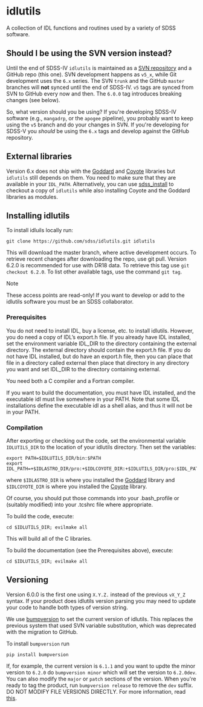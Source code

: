 # idlutils

A collection of IDL functions and routines used by a variety of SDSS software.

## Should I be using the SVN version instead?

Until the end of SDSS-IV `idlutils` is maintained as a [SVN repository](https://trac.sdss.org/browser/repo/sdss/idlutils) and a GitHub repo (this one). SVN development happens as `v5_x`, while Git development uses the `6.x` series. The SVN `trunk` and the GitHub `master` branches will **not** synced until the end of SDSS-IV. `v5` tags are synced from SVN to GitHub every now and then. The `6.0.0` tag introduces breaking changes (see below).

So, what version should you be using? If you're developing SDSS-IV software (e.g., `mangadrp`, or the `apogee` pipeline), you probably want to keep using the `v5` branch and do your changes in SVN. If you're developing for SDSS-V you *should* be using the `6.x` tags and develop against the GitHub repository.

## External libraries

Version 6.x does not ship with the [Goddard](https://github.com/wlandsman/IDLAstro) and [Coyote](https://github.com/idl-coyote/coyote) libraries but `idlutils` still depends on them. You need to make sure that they are available in your `IDL_PATH`. Alternatively, you can use [sdss_install](https://github.com/sdss/sdss_install) to checkout a copy of `idlutils` while also installing Coyote and the Goddard libraries as modules.

## Installing idlutils
To install idluils locally run:

```
git clone https://github.com/sdss/idlutils.git idlutils
```

This will download the master branch, where active development occurs. To retrieve recent changes after downloading the repo, use git pull.
Version 6.2.0 is recommended for use with DR18 data. To retrieve this tag use `git checkout 6.2.0`. To list other available tags, use the command `git tag`.
> [!NOTE]
> These access points are read-only! If you want to develop or add to the idlutils software you must be an SDSS collaborator.

### Prerequisites
You do not need to install IDL, buy a license, etc. to install idlutils. However, you do need a copy of IDL’s export.h file. If you already have IDL installed, set the environment variable IDL_DIR to the directory containing the external directory. The external directory should contain the export.h file. If you do not have IDL installed, but do have an export.h file, then you can place that file in a directory called external then place that directory in any directory you want and set IDL_DIR to the directory containing external.

You need both a C compiler and a Fortran compiler.

If you want to build the documentation, you must have IDL installed, and the executable idl must live somewhere in your PATH. Note that some IDL installations define the executable idl as a shell alias, and thus it will not be in your PATH.

### Compilation

After exporting or checking out the code, set the environmental variable `IDLUTILS_DIR` to the location of your idlutils directory. Then set the variables:
```
export PATH=$IDLUTILS_DIR/bin:$PATH
export IDL_PATH=+$IDLASTRO_DIR/pro:+$IDLCOYOTE_DIR:+$IDLUTILS_DIR/pro:$IDL_PATH
```
where `$IDLASTRO_DIR` is where you installed the [Goddard](https://github.com/wlandsman/IDLAstro) library and `$IDLCOYOTE_DIR` is where you installed the [Coyote](https://github.com/idl-coyote/coyote) library.

Of course, you should put those commands into your .bash_profile or (suitably modified) into your .tcshrc file where appropriate.

To build the code, execute:

```
cd $IDLUTILS_DIR; evilmake all
```

This will build all of the C libraries.

To build the documentation (see the Prerequisites above), execute:

```
cd $IDLUTILS_DIR; evilmake all
```

## Versioning

Version 6.0.0 is the first one using `X.Y.Z.` instead of the previous `vX_Y_Z` syntax. If your product does idlutils version parsing you may need to update your code to handle both types of version string.

We use [bumpversion](https://github.com/peritus/bumpversion) to set the current version of idlutils. This replaces the previous system that used SVN variable substitution, which was deprecated with the migration to GitHub.

To install `bumpversion` run

```
pip install bumpversion
```

If, for example, the current version is `6.1.1` and you want to updte the minor version to `6.2.0` do `bumpversion minor` which will set the version to `6.2.0dev`. You can also modify the `major` or `patch` sections of the version. When you're ready to tag the product, run `bumpversion release` to remove the `dev` suffix. DO NOT MODIFY FILE VERSIONS DIRECTLY. For more information, read [this](https://sdss-python-template.readthedocs.io/en/latest/#bumpversion-section).
